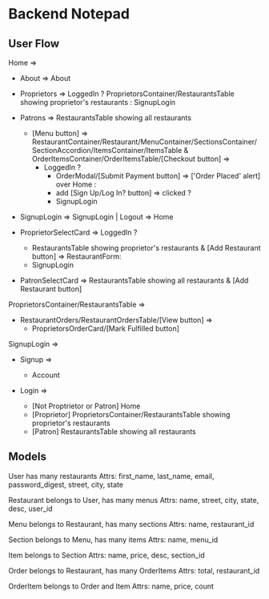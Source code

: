 # Backend Notepad

## User Flow

Home =>

* About => About
* Proprietors => LoggedIn ? ProprietorsContainer/RestaurantsTable showing proprietor's restaurants : SignupLogin
* Patrons => RestaurantsTable showing all restaurants
  * [Menu button] => RestaurantContainer/Restaurant/MenuContainer/SectionsContainer/SectionAccordion/ItemsContainer/ItemsTable & OrderItemsContainer/OrderItemsTable/[Checkout button] =>
    * LoggedIn ?
      * OrderModal/[Submit Payment button] => ['Order Placed' alert] over Home :
      * add [Sign Up/Log In? button] => clicked ?
      * SignupLogin
* SignupLogin => SignupLogin | Logout => Home

* ProprietorSelectCard => LoggedIn ?
  * RestaurantsTable showing proprietor's restaurants & [Add Restaurant button] => RestaurantForm:
  * SignupLogin
* PatronSelectCard => RestaurantsTable showing all restaurants
& [Add Restaurant button]

ProprietorsContainer/RestaurantsTable =>

* RestaurantOrders/RestaurantOrdersTable/[View button] =>
  * ProprietorsOrderCard/[Mark Fulfilled button]

SignupLogin =>

* Signup =>
  * Account

* Login =>
  * [Not Proptrietor or Patron] Home
  * [Proprietor] ProprietorsContainer/RestaurantsTable showing proprietor's restaurants
  * [Patron] RestaurantsTable showing all restaurants

## Models

User has many restaurants
Attrs: first_name, last_name, email, password_digest, street, city, state

Restaurant belongs to User, has many menus
Attrs: name, street, city, state, desc, user_id

Menu belongs to Restaurant, has many sections
Attrs: name, restaurant_id

Section belongs to Menu, has many items
Attrs: name, menu_id

Item belongs to Section
Attrs: name, price, desc, section_id

Order belongs to Restaurant, has many OrderItems
Attrs: total, restaurant_id

OrderItem belongs to Order and Item
Attrs: name, price, count
